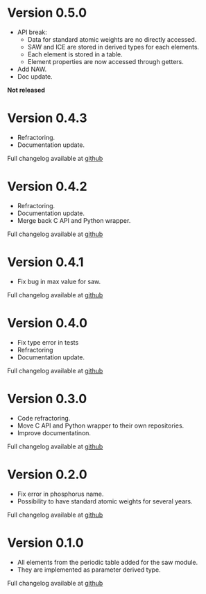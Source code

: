 # Version 0.5.0

* API break: 
    * Data for standard atomic weights are no directly accessed.
    * SAW and ICE are stored in derived types for each elements.
    * Each element is stored in a table.
    * Element properties are now accessed through getters.
* Add NAW.
* Doc update.


**Not released**


# Version 0.4.3 

* Refractoring.
* Documentation update.

Full changelog available at [github](https://github.com/MilanSkocic/ciaaw/releases)


# Version 0.4.2 

* Refractoring.
* Documentation update.
* Merge back C API and Python wrapper.

Full changelog available at [github](https://github.com/MilanSkocic/ciaaw/releases)


# Version 0.4.1

* Fix bug in max value for saw. 

Full changelog available at [github](https://github.com/MilanSkocic/ciaaw/releases)


# Version 0.4.0

* Fix type error in tests
* Refractoring
* Documentation update.

Full changelog available at [github](https://github.com/MilanSkocic/ciaaw/releases)


# Version 0.3.0

* Code refractoring.
* Move C API and Python wrapper to their own repositories.
* Improve documentatinon.

Full changelog available at [github](https://github.com/MilanSkocic/ciaaw/releases)



# Version 0.2.0

* Fix error in phosphorus name.
* Possibility to have standard atomic weights for several years.

Full changelog available at [github](https://github.com/MilanSkocic/ciaaw/releases)



# Version 0.1.0

* All elements from the periodic table added for the saw module.
* They are implemented as parameter derived type.

Full changelog available at [github](https://github.com/MilanSkocic/ciaaw/releases)

